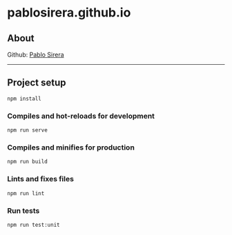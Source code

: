 # pablosirera.github.io

## About

Github:
[Pablo Sirera](https://github.com/pablosirera)

***

## Project setup
```
npm install
```

### Compiles and hot-reloads for development
```
npm run serve
```

### Compiles and minifies for production
```
npm run build
```

### Lints and fixes files
```
npm run lint
```

### Run tests
```
npm run test:unit
```
